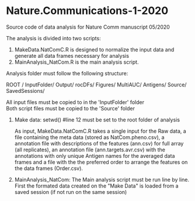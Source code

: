# Nature.Communications-1-2020
Source code of data analysis for Nature Comm manuscript 05/2020

The analysis is divided into two scripts:
  1. MakeData.NatComC.R is designed to normalize the input data and generate all data frames necessary for analysis
  2. MainAnalysis_NatCom.R is the main analysis script.
  
Analysis folder must follow the following structure:

ROOT / 
       InputFolder/
       Output/
              rocDFs/
       Figures/ 
               MultiAUC/
               Antigens/
       Source/
       SavedSessions/
  
All input files must be copied to in the 'InputFolder' folder  
Both script files must be copied to the 'Source' folder

1. Make data:
    setwd() #line 12 must be set to the root folder of analysis
    
    
    As input, MakeData.NatComC.R takes a single input for the Raw data, a file containing the meta data (stored as NatCom.pheno.csv), a annotation file with descriptions of the features (ann.csv) for full array (all replicates), an annotation file (ann.targets.avr.csv) with the annotations with only unique Antigen names for the averaged data frames and a file with the the preferred order to arrange the features on the data frames (Order.csv).
    
2. MainAnalysis_NatCom:
  The Main analysis script must be run line by line. First the formated data created on the "Make Data" is loaded from a saved session (if not run on the same session) 
